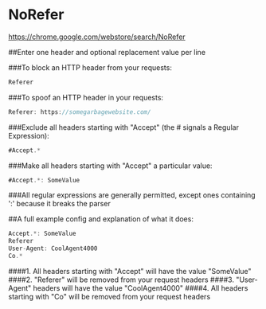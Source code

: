 # NoRefer

https://chrome.google.com/webstore/search/NoRefer

##Enter one header and optional replacement value per line

###To block an HTTP header from your requests:
```javascript
Referer
```

###To spoof an HTTP header in your requests:
```javascript
Referer: https://somegarbagewebsite.com/
```

###Exclude all headers starting with "Accept" (the # signals a Regular Expression):
```javascript
#Accept.*
```

###Make all headers starting with "Accept" a particular value:
```javascript
#Accept.*: SomeValue
```

###All regular expressions are generally permitted, except ones containing ':' because it breaks the parser


##A full example config and explanation of what it does:

```javascript
Accept.*: SomeValue
Referer
User-Agent: CoolAgent4000
Co.*
```

####1. All headers starting with "Accept" will have the value "SomeValue"
####2. "Referer" will be removed from your request headers
####3. "User-Agent" headers will have the value "CoolAgent4000"
####4. All headers starting with "Co" will be removed from your request headers
